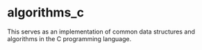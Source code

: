 # algorithms_c
This serves as an implementation of common data structures and algorithms in the C programming language.

